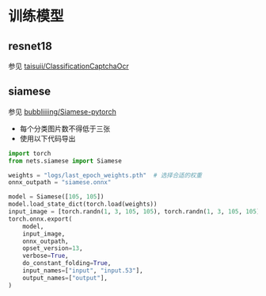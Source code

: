 # 训练模型
## resnet18
参见 [taisuii/ClassificationCaptchaOcr](https://github.com/taisuii/ClassificationCaptchaOcr)
## siamese
参见 [bubbliiiing/Siamese-pytorch](https://github.com/bubbliiiing/Siamese-pytorch)
* 每个分类图片数不得低于三张
* 使用以下代码导出
``` python
import torch
from nets.siamese import Siamese

weights = "logs/last_epoch_weights.pth"  # 选择合适的权重
onnx_outpath = "siamese.onnx"

model = Siamese([105, 105])
model.load_state_dict(torch.load(weights))
input_image = [torch.randn(1, 3, 105, 105), torch.randn(1, 3, 105, 105)]
torch.onnx.export(
    model,
    input_image,
    onnx_outpath,
    opset_version=13,
    verbose=True,
    do_constant_folding=True,
    input_names=["input", "input.53"],
    output_names=["output"],
)
```